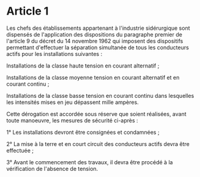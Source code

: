 # Article 1

Les chefs des établissements appartenant à l'industrie sidérurgique sont dispensés de l'application des dispositions du paragraphe premier de l'article 9 du décret du 14 novembre 1962 qui imposent des dispositifs permettant d'effectuer la séparation simultanée de tous les conducteurs actifs pour les installations suivantes :

Installations de la classe haute tension en courant alternatif ;

Installations de la classe moyenne tension en courant alternatif et en courant continu ;

Installations de la classe basse tension en courant continu dans lesquelles les intensités mises en jeu dépassent mille ampères.

Cette dérogation est accordée sous réserve que soient réalisées, avant toute manoeuvre, les mesures de sécurité ci-après :

1° Les installations devront être consignées et condamnées ;

2° La mise à la terre et en court circuit des conducteurs actifs devra être effectuée ;

3° Avant le commencement des travaux, il devra être procédé à la vérification de l'absence de tension.
